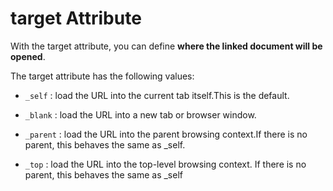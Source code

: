 # target Attribute 

With the target attribute, you can define **where the linked document will be opened**.

The target attribute has the following values:

* `_self` : load the URL into the current tab itself.This is the default.

* `_blank` : load the URL into a new tab or browser window.

* `_parent` : load the URL into the parent browsing context.If there is no parent, this behaves the same as _self.

* `_top` : load the URL into the top-level browsing context. If there is no parent, this behaves the same as _self
